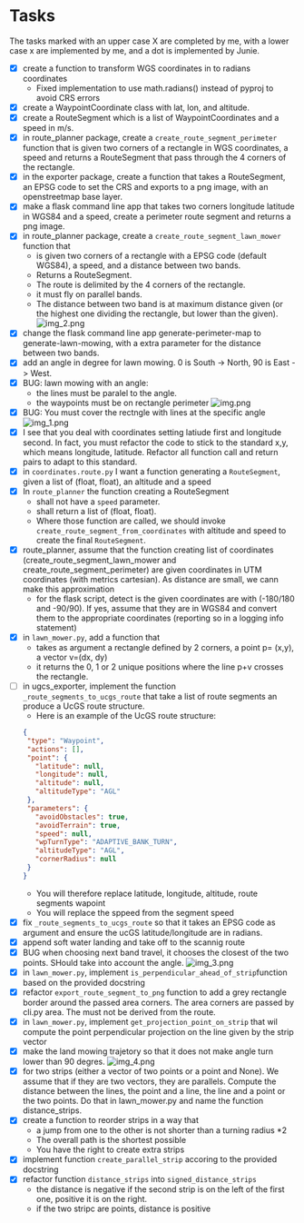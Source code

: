 # Tasks

The tasks marked with an upper case X are completed by me, with a lower case x are implemented by me, and a dot is
implemented by Junie.

* [x] create a function to transform WGS coordinates in to radians coordinates
    * Fixed implementation to use math.radians() instead of pyproj to avoid CRS errors
* [x] create a WaypointCoordinate class with lat, lon, and altitude.
* [x] create a RouteSegment which is a list of WaypointCoordinates and a speed in m/s.
* [x] in route_planner package, create a `create_route_segment_perimeter` function that is given two corners of a
  rectangle in WGS coordinates, a speed and returns a RouteSegment that pass through the 4 corners of the rectangle.
* [x] in the exporter package, create a function that takes a RouteSegment, an EPSG code to set the CRS and exports to a
  png image, with an openstreetmap base layer.
* [x] make a flask command line app that takes two corners longitude latitude in WGS84 and a speed, create a perimeter
  route segment and returns a png image.
* [x] in route_planner package, create a `create_route_segment_lawn_mower` function that
    * is given two corners of a rectangle with a EPSG code (default WGS84), a speed, and a distance between two bands.
    * Returns a RouteSegment.
    * The route is delimited by the 4 corners of the rectangle.
    * it must fly on parallel bands.
    * The distance between two band is at maximum distance given (or the highest one dividing the rectangle, but lower
      than the given).
      ![img_2.png](img_2.png)
* [x] change the flask command line app generate-perimeter-map to generate-lawn-mowing, with a extra parameter for the
  distance between two bands.
* [x] add an angle in degree for lawn mowing. 0 is South -> North, 90 is East -> West.
* [X] BUG: lawn mowing with an angle:
    * the lines must be paralel to the angle.
    * the waypoints must be on rectangle perimeter
      ![img.png](img.png)
* [X] BUG: You must cover the rectngle with lines at the specific angle
  ![img_1.png](img_1.png)
* [x] I see that you deal with coordinates setting latiude first and longitude second. In fact, you must refactor the
  code to stick to the standard x,y, which means longitude, latitude. Refactor all function call and return pairs to
  adapt to this standard.
* [x] in `coordinates.route.py` I want a function generating a `RouteSegment`, given a list of (float, float), an
  altitude and a speed
* [x] In `route_planner` the function creating a RouteSegment
    * shall not have a `speed` parameter.
    * shall return a list of (float, float).
    * Where those function are called, we should invoke `create_route_segment_from_coordinates` with altitude and speed
      to create the final `RouteSegment`.
* [x] route_planner, assume that the function creating list of coordinates (create_route_segment_lawn_mower and
  create_route_segment_perimeter) are given coordinates in UTM coordinates (with metrics cartesian). As distance are
  small, we cann make this approximation
    * for the flask script, detect is the given coordinates are with (-180/180 and -90/90). If yes, assume that they are
      in WGS84 and convert them to the appropriate coordinates (reporting so in a logging info statement)
* [X] in `lawn_mower.py`, add a function that
    * takes as argument a rectangle defined by 2 corners, a point p= (x,y), a vector v=(dx, dy)
    * it returns the 0, 1 or 2 unique positions where the line p+v crosses the rectangle.
* [ ] in ugcs_exporter, implement the function `_route_segments_to_ucgs_route` that take a list of route segments an
  produce a UcGS route structure.
    * Here is an example of the UcGS route structure:
   ```json
   {
    "type": "Waypoint",
    "actions": [],
    "point": {
      "latitude": null,
      "longitude": null,
      "altitude": null,
      "altitudeType": "AGL"
    },
    "parameters": {
      "avoidObstacles": true,
      "avoidTerrain": true,
      "speed": null,
      "wpTurnType": "ADAPTIVE_BANK_TURN",
      "altitudeType": "AGL",
      "cornerRadius": null
    }
  }
  ```
    * You will therefore replace latitude, longitude, altitude, route segments wapoint
    * You will replace the sppeed from the segment speed
* [x] fix `_route_segments_to_ucgs_route` so that it takes an EPSG code as argument and ensure the ucGS
  latitude/longitude are in radians.
* [X] append soft water landing and take off to the scannig route
* [X] BUG when choosing next band travel, it chooses the closest of the two points. SHould take into account the angle.
  ![img_3.png](img_3.png)
* [x] in `lawn_mower.py`, implement `is_perpendicular_ahead_of_strip`function based on the provided docstring
* [x] refactor `export_route_segment_to_png` function to add a grey rectangle border around the passed area corners. The
  area corners are passed by cli.py area. The must not be derived from the route.
* [x] in `lawn_mower.py`, implement `get_projection_point_on_strip` that wil compute the point perpendicular projection
  on the line given by the strip vector
* [X] make the land mowing trajetory so that it does not make angle turn lower than 90 degres.
  ![img_4.png](img_4.png)
* [x] for two strips (either a vector of two points or a point and None). We assume that if they are two vectors, they
  are parallels. Compute the distance between the lines, the point and a line, the line and a point or the two points.
  Do that in lawn_mower.py and name the function distance_strips.
* [X] create a function to reorder strips in a way that
    * a jump from one to the other is not shorter than a turning radius *2
    * The overall path is the shortest possible
    * You have the right to create extra strips
* [x] implement function `create_parallel_strip` accoring to the provided docstring
* [x] refactor function `distance_strips` into `signed_distance_strips`
  * the distance is negative if the second strip is on the left of the first one, positive it is on the right.
  * if the two stripc are points, distance is positive